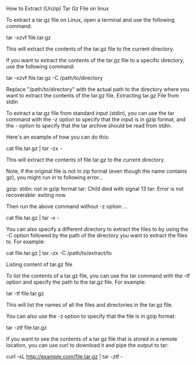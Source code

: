 How to Extract (Unzip) Tar Gz File on linux

To extract a tar.gz file on Linux, open a terminal and use the following command:

tar -xzvf file.tar.gz

This will extract the contents of the tar.gz file to the current directory.

If you want to extract the contents of the tar.gz file to a specific directory, use the following command:

tar -xzvf file.tar.gz -C /path/to/directory

Replace "/path/to/directory" with the actual path to the directory where you want to extract the contents of the tar.gz file.
Extracting tar.gz File from stdin

To extract a tar.gz file from standard input (stdin), you can use the tar command with the -z option to specify that the input is in gzip format, and the - option to specify that the tar archive should be read from stdin.

Here's an example of how you can do this:

cat file.tar.gz | tar -zx -

This will extract the contents of file.tar.gz to the current directory.

Note, if the original file is not in zip format (even though the name contains gz), you might run in to following error...

gzip: stdin: not in gzip format
tar: Child died with signal 13
tar: Error is not recoverable: exiting now

Then run the above command without -z option ...

cat file.tar.gz | tar -x -

You can also specify a different directory to extract the files to by using the -C option followed by the path of the directory you want to extract the files to. For example:

cat file.tar.gz | tar -zx -C /path/to/extract/to

Listing content of tar.gz file

To list the contents of a tar.gz file, you can use the tar command with the -tf option and specify the path to the tar.gz file. For example:

tar -tf file.tar.gz

This will list the names of all the files and directories in the tar.gz file.

You can also use the -z option to specify that the file is in gzip format:

tar -ztf file.tar.gz

If you want to see the contents of a tar.gz file that is stored in a remote location, you can use curl to download it and pipe the output to tar:

curl -sL http://example.com/file.tar.gz | tar -ztf -
